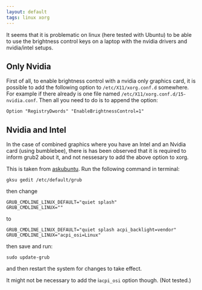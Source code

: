 ```yaml
---
layout: default
tags: linux xorg
---
```


It seems that it is problematic on linux (here tested with Ubuntu) to
be able to use the brightness control keys on a laptop with the nvidia
drivers and nvidia/intel setups.

Only Nvidia
-----------
First of all, to enable brightness control with a nvidia only graphics
card, it is possible to add the following option to
`/etc/X11/xorg.conf.d` somewhere. For example if there already is one file
named `/etc/X11/xorg.conf.d/15-nvidia.conf`. Then all you need to do
is to append the option:

	Option "RegistryDwords" "EnableBrightnessControl=1"

Nvidia and Intel
----------------
In the case of combined graphics where you have an Intel and an
Nvidia card (using bumblebee), there is has been observed that it is
required to inform grub2 about it, and not nessesary to add the above
option to xorg.

This is taken from [askubuntu]. Run the following command in terminal:

	gksu gedit /etc/default/grub

then change

	GRUB_CMDLINE_LINUX_DEFAULT="quiet splash"
	GRUB_CMDLINE_LINUX=""

to

	GRUB_CMDLINE_LINUX_DEFAULT="quiet splash acpi_backlight=vendor"
	GRUB_CMDLINE_LINUX="acpi_osi=Linux"

then save and run:

	sudo update-grub 

and then restart the system for changes to take effect.

It might not be necessary to add the i`acpi_osi` option though. (Not
tested.)


[askubuntu]: http://askubuntu.com/questions/128463/how-to-control-brightness
